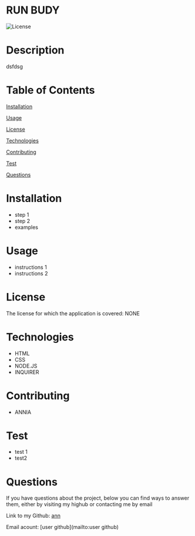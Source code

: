 # RUN BUDY


![License](https://img.shields.io/badge/License-NONE-grenn.svg)
  

# Description

dsfdsg
  

# Table of Contents

[Installation](#Installation)

[Usage](#Usage)

[License](#License)


[Technologies](#Technologies)

[Contributing](#Contributing)

[Test](#Test)

[Questions](#Questions)


  
# Installation 
 - step 1
- step 2
- examples


# Usage 
 - instructions 1
- instructions 2


# License
The license for which the application is covered:
NONE 

# Technologies 
 - HTML
- CSS
- NODE.JS
- INQUIRER


# Contributing 
 - ANNIA


# Test 
 - test 1
- test2


# Questions

  If you have questions about the project, below you can find ways to answer them, either by visiting my highub or contacting me by email
  
  Link to my Github: [ann](https://github.com/ann)

  
  Email acount: [user github](mailto:user github)
    
